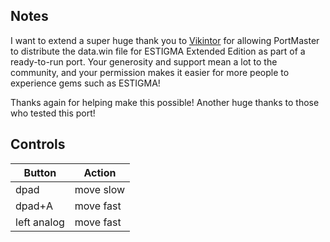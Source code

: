 ## Notes
 I want to extend a super huge thank you to [Vikintor](https://vikintor.itch.io/estigmaextended) for allowing PortMaster to distribute the data.win file for ESTIGMA Extended Edition as part of a ready-to-run port. Your generosity and support mean a lot to the community, and your permission makes it easier for more people to experience gems such as ESTIGMA!

Thanks again for helping make this possible!
  Another huge thanks to those who tested this port!

## Controls

| Button | Action |
|--|--| 
|dpad|move slow|
|dpad+A|move fast|
|left analog|move fast|


